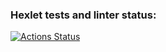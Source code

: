 ### Hexlet tests and linter status:
[![Actions Status](https://github.com/Eoav09/data-analytics-project-92/actions/workflows/hexlet-check.yml/badge.svg)](https://github.com/Eoav09/data-analytics-project-92/actions)